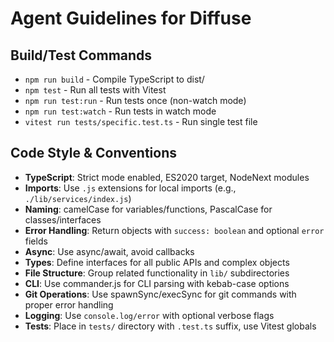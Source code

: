 # Agent Guidelines for Diffuse

## Build/Test Commands
- `npm run build` - Compile TypeScript to dist/
- `npm test` - Run all tests with Vitest
- `npm run test:run` - Run tests once (non-watch mode)
- `npm run test:watch` - Run tests in watch mode
- `vitest run tests/specific.test.ts` - Run single test file

## Code Style & Conventions
- **TypeScript**: Strict mode enabled, ES2020 target, NodeNext modules
- **Imports**: Use `.js` extensions for local imports (e.g., `./lib/services/index.js`)
- **Naming**: camelCase for variables/functions, PascalCase for classes/interfaces
- **Error Handling**: Return objects with `success: boolean` and optional `error` fields
- **Async**: Use async/await, avoid callbacks
- **Types**: Define interfaces for all public APIs and complex objects
- **File Structure**: Group related functionality in `lib/` subdirectories
- **CLI**: Use commander.js for CLI parsing with kebab-case options
- **Git Operations**: Use spawnSync/execSync for git commands with proper error handling
- **Logging**: Use `console.log/error` with optional verbose flags
- **Tests**: Place in `tests/` directory with `.test.ts` suffix, use Vitest globals